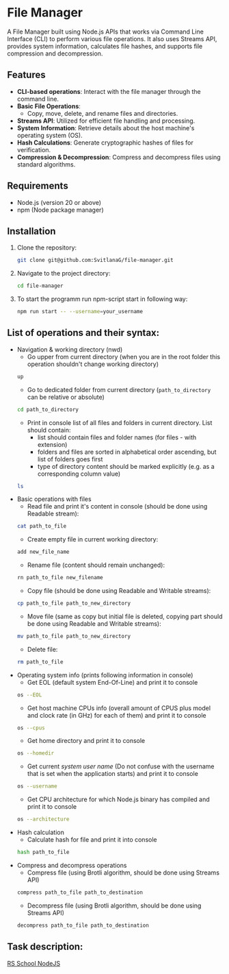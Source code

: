 # File Manager

A File Manager built using Node.js APIs that works via Command Line Interface (CLI) to perform various file operations. It also uses Streams API, provides system information, calculates file hashes, and supports file compression and decompression.

## Features

- **CLI-based operations**: Interact with the file manager through the command line.
- **Basic File Operations**:
  - Copy, move, delete, and rename files and directories.
- **Streams API**: Utilized for efficient file handling and processing.
- **System Information**: Retrieve details about the host machine's operating system (OS).
- **Hash Calculations**: Generate cryptographic hashes of files for verification.
- **Compression & Decompression**: Compress and decompress files using standard algorithms.

## Requirements

- Node.js (version 20 or above)
- npm (Node package manager)

## Installation

1. Clone the repository:

   ```bash
   git clone git@github.com:SvitlanaG/file-manager.git
   ```

2. Navigate to the project directory:

   ```bash
   cd file-manager
   ```

3. To start the programm run npm-script start in following way:

   ```bash
   npm run start -- --username=your_username
   ```

## List of operations and their syntax:

- Navigation & working directory (nwd)
  - Go upper from current directory (when you are in the root folder this operation shouldn't change working directory)
  ```bash
  up
  ```
  - Go to dedicated folder from current directory (`path_to_directory` can be relative or absolute)
  ```bash
  cd path_to_directory
  ```
  - Print in console list of all files and folders in current directory. List should contain:
    - list should contain files and folder names (for files - with extension)
    - folders and files are sorted in alphabetical order ascending, but list of folders goes first
    - type of directory content should be marked explicitly (e.g. as a corresponding column value)
  ```bash
  ls
  ```
- Basic operations with files
  - Read file and print it's content in console (should be done using Readable stream):
  ```bash
  cat path_to_file
  ```
  - Create empty file in current working directory:
  ```bash
  add new_file_name
  ```
  - Rename file (content should remain unchanged):
  ```bash
  rn path_to_file new_filename
  ```
  - Copy file (should be done using Readable and Writable streams):
  ```bash
  cp path_to_file path_to_new_directory
  ```
  - Move file (same as copy but initial file is deleted, copying part should be done using Readable and Writable streams):
  ```bash
  mv path_to_file path_to_new_directory
  ```
  - Delete file:
  ```bash
  rm path_to_file
  ```
- Operating system info (prints following information in console)
  - Get EOL (default system End-Of-Line) and print it to console
  ```bash
  os --EOL
  ```
  - Get host machine CPUs info (overall amount of CPUS plus model and clock rate (in GHz) for each of them) and print it to console
  ```bash
  os --cpus
  ```
  - Get home directory and print it to console
  ```bash
  os --homedir
  ```
  - Get current _system user name_ (Do not confuse with the username that is set when the application starts) and print it to console
  ```bash
  os --username
  ```
  - Get CPU architecture for which Node.js binary has compiled and print it to console
  ```bash
  os --architecture
  ```
- Hash calculation
  - Calculate hash for file and print it into console
  ```bash
  hash path_to_file
  ```
- Compress and decompress operations
  - Compress file (using Brotli algorithm, should be done using Streams API)
  ```bash
  compress path_to_file path_to_destination
  ```
  - Decompress file (using Brotli algorithm, should be done using Streams API)
  ```bash
  decompress path_to_file path_to_destination
  ```

## Task description:

[RS School NodeJS](https://github.com/AlreadyBored/nodejs-assignments/blob/main/assignments/file-manager/assignment.md)
